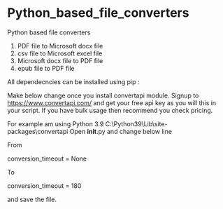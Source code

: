 # Python_based_file_converters
Python based file converters


1) PDF file to Microsoft docx file
2) csv file to Microsoft excel file 
3) Microsoft docx file to PDF file
4) epub file to PDF file

All dependecncies can be installed using pip :

Make below change once you install convertapi module. Signup to https://www.convertapi.com/ and get your free api key as you will this in your script. If you have bulk usage then recommend you check pricing.  

For example am using Python 3.9
C:\Python39\Lib\site-packages\convertapi
Open __init__.py and change below line 

From

conversion_timeout = None

To

conversion_timeout = 180

and save the file.
